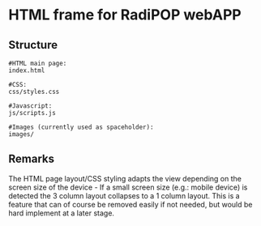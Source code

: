 # HTML frame for RadiPOP webAPP

## Structure

    #HTML main page: 
    index.html

    #CSS: 
    css/styles.css

    #Javascript: 
    js/scripts.js

    #Images (currently used as spaceholder):
    images/

## Remarks
The HTML page layout/CSS styling adapts the view depending on the screen size of the device - If a small screen size (e.g.: mobile device) is detected the 3 column layout collapses to a 1 column layout. This is a feature that can of course be removed easily if not needed, but would be hard implement at a later stage.

